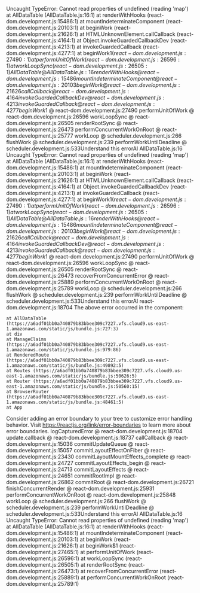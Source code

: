 Uncaught TypeError: Cannot read properties of undefined (reading 'map')
    at AllDataTable (AllDataTable.js:16:1)
    at renderWithHooks (react-dom.development.js:15486:1)
    at mountIndeterminateComponent (react-dom.development.js:20103:1)
    at beginWork (react-dom.development.js:21626:1)
    at HTMLUnknownElement.callCallback (react-dom.development.js:4164:1)
    at Object.invokeGuardedCallbackDev (react-dom.development.js:4213:1)
    at invokeGuardedCallback (react-dom.development.js:4277:1)
    at beginWork$1 (react-dom.development.js:27490:1)
    at performUnitOfWork (react-dom.development.js:26596:1)
    at workLoopSync (react-dom.development.js:26505:1)
AllDataTable @ AllDataTable.js:16
renderWithHooks @ react-dom.development.js:15486
mountIndeterminateComponent @ react-dom.development.js:20103
beginWork @ react-dom.development.js:21626
callCallback @ react-dom.development.js:4164
invokeGuardedCallbackDev @ react-dom.development.js:4213
invokeGuardedCallback @ react-dom.development.js:4277
beginWork$1 @ react-dom.development.js:27490
performUnitOfWork @ react-dom.development.js:26596
workLoopSync @ react-dom.development.js:26505
renderRootSync @ react-dom.development.js:26473
performConcurrentWorkOnRoot @ react-dom.development.js:25777
workLoop @ scheduler.development.js:266
flushWork @ scheduler.development.js:239
performWorkUntilDeadline @ scheduler.development.js:533Understand this errorAI
AllDataTable.js:16 Uncaught TypeError: Cannot read properties of undefined (reading 'map')
    at AllDataTable (AllDataTable.js:16:1)
    at renderWithHooks (react-dom.development.js:15486:1)
    at mountIndeterminateComponent (react-dom.development.js:20103:1)
    at beginWork (react-dom.development.js:21626:1)
    at HTMLUnknownElement.callCallback (react-dom.development.js:4164:1)
    at Object.invokeGuardedCallbackDev (react-dom.development.js:4213:1)
    at invokeGuardedCallback (react-dom.development.js:4277:1)
    at beginWork$1 (react-dom.development.js:27490:1)
    at performUnitOfWork (react-dom.development.js:26596:1)
    at workLoopSync (react-dom.development.js:26505:1)
AllDataTable @ AllDataTable.js:16
renderWithHooks @ react-dom.development.js:15486
mountIndeterminateComponent @ react-dom.development.js:20103
beginWork @ react-dom.development.js:21626
callCallback @ react-dom.development.js:4164
invokeGuardedCallbackDev @ react-dom.development.js:4213
invokeGuardedCallback @ react-dom.development.js:4277
beginWork$1 @ react-dom.development.js:27490
performUnitOfWork @ react-dom.development.js:26596
workLoopSync @ react-dom.development.js:26505
renderRootSync @ react-dom.development.js:26473
recoverFromConcurrentError @ react-dom.development.js:25889
performConcurrentWorkOnRoot @ react-dom.development.js:25789
workLoop @ scheduler.development.js:266
flushWork @ scheduler.development.js:239
performWorkUntilDeadline @ scheduler.development.js:533Understand this errorAI
react-dom.development.js:18704 The above error occurred in the <AllDataTable> component:

    at AllDataTable (https://a6adf01bb0a740879b83bbee309c7227.vfs.cloud9.us-east-1.amazonaws.com/static/js/bundle.js:727:3)
    at div
    at ManageClaims (https://a6adf01bb0a740879b83bbee309c7227.vfs.cloud9.us-east-1.amazonaws.com/static/js/bundle.js:979:86)
    at RenderedRoute (https://a6adf01bb0a740879b83bbee309c7227.vfs.cloud9.us-east-1.amazonaws.com/static/js/bundle.js:49892:5)
    at Routes (https://a6adf01bb0a740879b83bbee309c7227.vfs.cloud9.us-east-1.amazonaws.com/static/js/bundle.js:50626:5)
    at Router (https://a6adf01bb0a740879b83bbee309c7227.vfs.cloud9.us-east-1.amazonaws.com/static/js/bundle.js:50560:15)
    at BrowserRouter (https://a6adf01bb0a740879b83bbee309c7227.vfs.cloud9.us-east-1.amazonaws.com/static/js/bundle.js:48461:5)
    at App

Consider adding an error boundary to your tree to customize error handling behavior.
Visit https://reactjs.org/link/error-boundaries to learn more about error boundaries.
logCapturedError @ react-dom.development.js:18704
update.callback @ react-dom.development.js:18737
callCallback @ react-dom.development.js:15036
commitUpdateQueue @ react-dom.development.js:15057
commitLayoutEffectOnFiber @ react-dom.development.js:23430
commitLayoutMountEffects_complete @ react-dom.development.js:24727
commitLayoutEffects_begin @ react-dom.development.js:24713
commitLayoutEffects @ react-dom.development.js:24651
commitRootImpl @ react-dom.development.js:26862
commitRoot @ react-dom.development.js:26721
finishConcurrentRender @ react-dom.development.js:25931
performConcurrentWorkOnRoot @ react-dom.development.js:25848
workLoop @ scheduler.development.js:266
flushWork @ scheduler.development.js:239
performWorkUntilDeadline @ scheduler.development.js:533Understand this errorAI
AllDataTable.js:16 Uncaught TypeError: Cannot read properties of undefined (reading 'map')
    at AllDataTable (AllDataTable.js:16:1)
    at renderWithHooks (react-dom.development.js:15486:1)
    at mountIndeterminateComponent (react-dom.development.js:20103:1)
    at beginWork (react-dom.development.js:21626:1)
    at beginWork$1 (react-dom.development.js:27465:1)
    at performUnitOfWork (react-dom.development.js:26596:1)
    at workLoopSync (react-dom.development.js:26505:1)
    at renderRootSync (react-dom.development.js:26473:1)
    at recoverFromConcurrentError (react-dom.development.js:25889:1)
    at performConcurrentWorkOnRoot (react-dom.development.js:25789:1)
